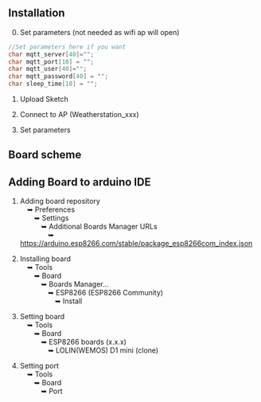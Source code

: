 
## Installation

0) Set parameters (not needed as wifi ap will open)

```C++
//Set parameters here if you want
char mqtt_server[40]="";
char mqtt_port[10] = "";
char mqtt_user[40]="";
char mqtt_password[40] = "";
char sleep_time[10] = "";
```

1) Upload Sketch

2) Connect to AP (Weatherstation_xxx)

3) Set parameters


## Board scheme



## Adding Board to arduino IDE

1) Adding board repository <br/>
&emsp;➥ Preferences <br/>
&emsp;&emsp;➥	Settings <br/> 
&emsp;&emsp;&emsp;➥	Additional Boards Manager URLs <br/>
&emsp;&emsp;&emsp;&emsp;➥	https://arduino.esp8266.com/stable/package_esp8266com_index.json <br/>


2) Installing board <br/>
&emsp;➥ Tools <br/>
&emsp;&emsp;➥ Board <br/>
&emsp;&emsp;&emsp;➥ Boards Manager...<br/>
&emsp;&emsp;&emsp;&emsp;➥ ESP8266 (ESP8266 Community) <br/>
&emsp;&emsp;&emsp;&emsp;&emsp;➥ Install<br/>

3) Setting board <br/>
&emsp;➥ Tools<br/>
&emsp;&emsp;➥ Board <br/>
&emsp;&emsp;&emsp;➥ ESP8266 boards (x.x.x)  <br/>
&emsp;&emsp;&emsp;&emsp;➥ LOLIN(WEMOS) D1 mini (clone) <br/>

4) Setting port <br/>
&emsp;➥ Tools<br/>
&emsp;&emsp;➥  Board<br/>
&emsp;&emsp;&emsp;➥  Port


